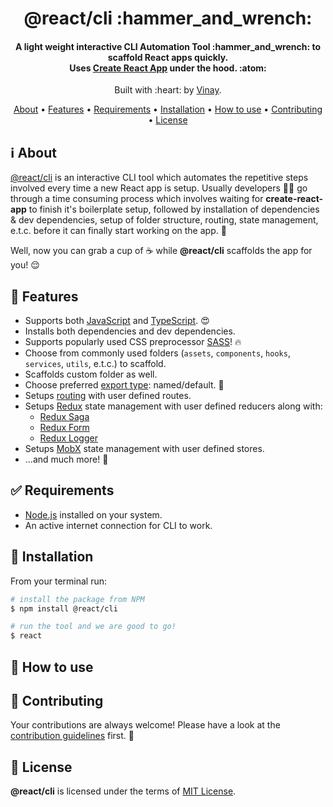 <h1 align="center">
  @react/cli :hammer_and_wrench:
</h1>

<h4 align="center">
  A light weight interactive CLI Automation Tool :hammer_and_wrench: to scaffold React apps quickly.
  <br>
  Uses
  <a href="https://create-react-app.dev/" target="_blank">Create React App</a> under the hood. :atom:
</h4>

<p align="center">
  Built with :heart: by <a href="https://www.linkedin.com/in/vinaysharma-/" target="_blank">Vinay</a>.
</p>

<p align="center">
  <a href="#information_source-about">About</a> •
  <a href="#tada-features">Features</a> •
  <a href="#white_check_mark-requirements">Requirements</a> •
  <a href="#rocket-installation">Installation</a> •
  <a href="#green_book-how-to-use">How to use</a> •
  <a href="#handshake-contributing">Contributing</a> •
  <a href="#page_facing_up-license">License</a>
</p>

## :information_source: About

<a href="https://github.com/vinaysharma14/react-cli" target="_blank">@react/cli</a> is an interactive CLI tool which automates the repetitive steps involved every time a new React app is setup. Usually developers :man_technologist: go through a time consuming process which involves waiting for **create-react-app** to finish it's boilerplate setup, followed by installation of dependencies & dev dependencies, setup of folder structure, routing, state management, e.t.c. before it can finally start working on the app. :construction:

Well, now you can grab a cup of :coffee: while **@react/cli** scaffolds the app for you! :relieved:

## :tada: Features

- Supports both [JavaScript](https://www.w3schools.com/js/) and [TypeScript](https://www.typescriptlang.org/). :heart_eyes:
- Installs both dependencies and dev dependencies.
- Supports popularly used CSS preprocessor [SASS](https://sass-lang.com/)! :fire:
- Choose from commonly used folders (`assets`, `components`, `hooks`, `services`, `utils`, e.t.c.) to scaffold.
- Scaffolds custom folder as well.
- Choose preferred [export type](https://developer.mozilla.org/en-US/docs/web/javascript/reference/statements/export): named/default. :thinking:
- Setups [routing](https://reactrouter.com/) with user defined routes.
- Setups [Redux](https://react-redux.js.org/) state management with user defined reducers along with:
  - [Redux Saga](https://redux-saga.js.org/)
  - [Redux Form](https://redux-form.com/)
  - [Redux Logger](https://github.com/LogRocket/redux-logger#readme)
- Setups [MobX](https://mobx.js.org/README.html) state management with user defined stores.
- ...and much more! :tada:

## :white_check_mark: Requirements

- [Node.js](https://nodejs.org/en/download/) installed on your system.
- An active internet connection for CLI to work.

## :rocket: Installation

From your terminal run:

```bash
# install the package from NPM
$ npm install @react/cli

# run the tool and we are good to go!
$ react
```

## :green_book: How to use

## :handshake: Contributing

Your contributions are always welcome! Please have a look at the [contribution guidelines](https://github.com/vinaysharma14/react-cli/blob/development/CONTRIBUTING.md) first. 🎉

## :page_facing_up: License

**@react/cli** is licensed under the terms of [MIT License](https://github.com/vinaysharma14/react-cli/blob/development/LICENSE.md).
